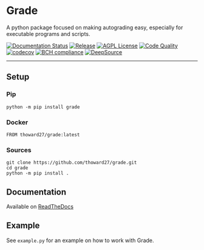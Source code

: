 # Grade

A python package focused on making autograding easy, especially for executable programs and scripts.

[![Documentation Status](https://readthedocs.org/projects/grade/badge/?version=latest)](https://grade.readthedocs.io/en/latest/)
[![Release](https://img.shields.io/github/v/release/thoward27/grade)](https://github.com/thoward27/grade/releases)
[![AGPL License](https://img.shields.io/github/license/thoward27/grade)](https://github.com/thoward27/grade/blob/master/LICENSE)
[![Code Quality](https://img.shields.io/lgtm/grade/python/github/thoward27/grade)](https://lgtm.com/projects/g/thoward27/grade/context:python)
[![codecov](https://codecov.io/gh/thoward27/grade/branch/master/graph/badge.svg)](https://codecov.io/gh/thoward27/grade)
[![BCH compliance](https://bettercodehub.com/edge/badge/thoward27/grade?branch=master)](https://bettercodehub.com/)
[![DeepSource](https://static.deepsource.io/deepsource-badge-light-mini.svg)](https://deepsource.io/gh/thoward27/grade/?ref=repository-badge)

---

## Setup

### Pip

`python -m pip install grade`

### Docker

```docker
FROM thoward27/grade:latest
```

### Sources

```
git clone https://github.com/thoward27/grade.git
cd grade
python -m pip install .
```

## Documentation

Available on [ReadTheDocs](https://grade.readthedocs.io/en/latest/)

## Example

See `example.py` for an example on how to work with Grade.

